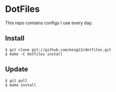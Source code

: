 # DotFiles

This repo contains configs I use every day.

## Install

```
$ git clone git://github.com/ming13/dotfiles.git
$ make -C dotfiles install
```

## Update

```
$ git pull
$ make install
```
